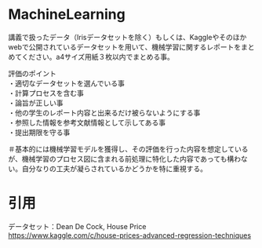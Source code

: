 # MachineLearning

講義で扱ったデータ（Irisデータセットを除く）もしくは、Kaggleやそのほかwebで公開されているデータセットを用いて、機械学習に関するレポートをまとめてください。a4サイズ用紙３枚以内でまとめる事。  
  
評価のポイント  
・適切なデータセットを選んでいる事  
・計算プロセスを含む事  
・論旨が正しい事  
・他の学生のレポート内容と出来るだけ被らないようにする事  
・参照した情報を参考文献情報として示してある事  
・提出期限を守る事  
  
＃基本的には機械学習モデルを獲得し、その評価を行った内容を想定しているが、機械学習のプロセス図に含まれる前処理に特化した内容であっても構わない。自分なりの工夫が凝らされているかどうかを特に重視する。


# 引用
データセット：Dean De Cock, House Price  
https://www.kaggle.com/c/house-prices-advanced-regression-techniques
